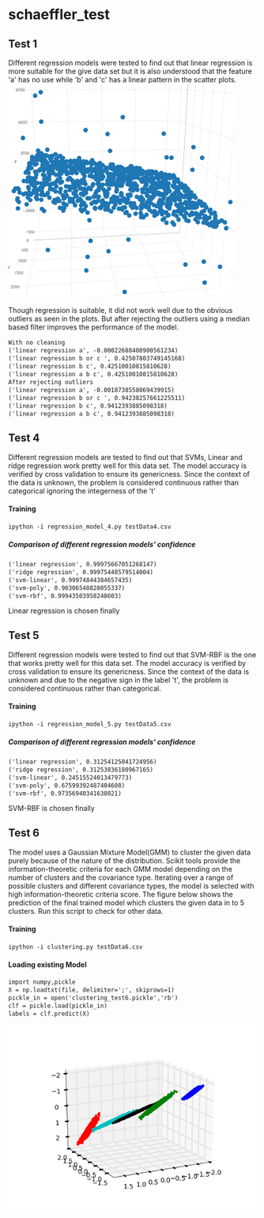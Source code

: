 # schaeffler_test
## Test 1
Different regression models were tested to find out that linear regression is more suitable for the give data set but it is also understood that the feature 'a' has no use while 'b' and 'c' has a linear pattern in the scatter plots. 
![alt-text-1](/test0/analysis_1.png "title-2")

Though regression is suitable, it did not work well due to the obvious outliers as seen in the plots. But after rejecting the outliers using a median based filter improves the performance of the model.
```
With no cleaning
('linear regression a', -0.00022688400900561234)
('linear regression b or c ', 0.42507803749145168)
('linear regression b c', 0.42510010815810628)
('linear regression a b c', 0.42510010815810628)
After rejecting outliers
('linear regression a', -0.0018738558069439915)
('linear regression b or c ', 0.94238257661225511)
('linear regression b c', 0.9412393885098318)
('linear regression a b c', 0.9412393885098318)
```
## Test 4
Different regression models are tested to find out that SVMs, Linear and ridge regression work pretty well for this data set. The model accuracy is verified by cross validation to ensure its genericness. Since the context of the data is unknown, the problem is considered continuous rather than categorical ignoring the integerness of the 't'
#### Training
```
ipython -i regression_model_4.py testData4.csv
```
##### Comparison of different regression models' confidence
```
('linear regression', 0.99975667051268147)
('ridge regression', 0.99975448579514004)
('svm-linear', 0.99974844384657435)
('svm-poly', 0.90306540828055337)
('svm-rbf', 0.99943503958248603)
``` 
Linear regression is chosen finally
## Test 5 
Different regression models were tested to find out that SVM-RBF is the one that works pretty well for this data set. The model accuracy is verified by cross validation to ensure its genericness. Since the context of the data is unknown and due to the negative sign in the label 't', the problem is considered continuous rather than categorical.
#### Training
```
ipython -i regression_model_5.py testData5.csv
```
##### Comparison of different regression models' confidence
```
('linear regression', 0.31254125041724956)
('ridge regression', 0.31253836180967165)
('svm-linear', 0.24515524013479773)
('svm-poly', 0.67599392487404608)
('svm-rbf', 0.97356940341638021)
``` 
SVM-RBF is chosen finally
## Test 6 
The model uses a Gaussian Mixture Model(GMM) to cluster the given data purely because of the nature of the distribution.  Scikit tools provide the information-theoretic criteria for each GMM model depending on the number of clusters and the covariance type. Iterating over a range of possible clusters and different covariance types, the model is selected with high information-theoretic criteria score. The figure below shows the prediction of the final trained model which clusters the given data in to 5 clusters. Run this script to check for other data.
#### Training
```
ipython -i clustering.py testData6.csv
```
#### Loading existing Model
```
import numpy,pickle
X = np.loadtxt(file, delimiter=';', skiprows=1)
pickle_in = open('clustering_test6.pickle','rb')
clf = pickle.load(pickle_in)
labels = clf.predict(X)
```
![Alt text](/test6/clustering.png?raw=true "Results")



